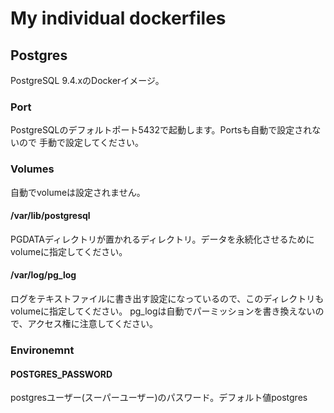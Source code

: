 My individual dockerfiles
=========================


## Postgres  
PostgreSQL 9.4.xのDockerイメージ。  

### Port
PostgreSQLのデフォルトポート5432で起動します。Portsも自動で設定されないので
手動で設定してください。  

### Volumes  
自動でvolumeは設定されません。  

#### /var/lib/postgresql
PGDATAディレクトリが置かれるディレクトリ。データを永続化させるためにvolumeに指定してください。  

#### /var/log/pg_log
ログをテキストファイルに書き出す設定になっているので、このディレクトリもvolumeに指定してください。
pg_logは自動でパーミッションを書き換えないので、アクセス権に注意してください。

### Environemnt
#### POSTGRES_PASSWORD
postgresユーザー(スーパーユーザー)のパスワード。デフォルト値postgres


